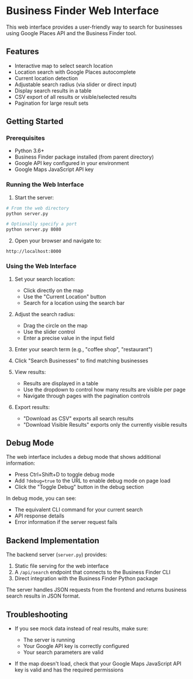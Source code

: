 # Business Finder Web Interface

This web interface provides a user-friendly way to search for businesses using Google Places API and the Business Finder tool.

## Features

- Interactive map to select search location
- Location search with Google Places autocomplete
- Current location detection
- Adjustable search radius (via slider or direct input)
- Display search results in a table
- CSV export of all results or visible/selected results
- Pagination for large result sets

## Getting Started

### Prerequisites

- Python 3.6+
- Business Finder package installed (from parent directory)
- Google API key configured in your environment
- Google Maps JavaScript API key

### Running the Web Interface

1. Start the server:

```bash
# From the web directory
python server.py

# Optionally specify a port
python server.py 8080
```

2. Open your browser and navigate to:

```
http://localhost:8000
```

### Using the Web Interface

1. Set your search location:
   - Click directly on the map
   - Use the "Current Location" button
   - Search for a location using the search bar

2. Adjust the search radius:
   - Drag the circle on the map
   - Use the slider control
   - Enter a precise value in the input field

3. Enter your search term (e.g., "coffee shop", "restaurant")

4. Click "Search Businesses" to find matching businesses

5. View results:
   - Results are displayed in a table
   - Use the dropdown to control how many results are visible per page
   - Navigate through pages with the pagination controls

6. Export results:
   - "Download as CSV" exports all search results
   - "Download Visible Results" exports only the currently visible results

## Debug Mode

The web interface includes a debug mode that shows additional information:

- Press Ctrl+Shift+D to toggle debug mode
- Add `?debug=true` to the URL to enable debug mode on page load
- Click the "Toggle Debug" button in the debug section

In debug mode, you can see:
- The equivalent CLI command for your current search
- API response details
- Error information if the server request fails

## Backend Implementation

The backend server (`server.py`) provides:

1. Static file serving for the web interface
2. A `/api/search` endpoint that connects to the Business Finder CLI
3. Direct integration with the Business Finder Python package

The server handles JSON requests from the frontend and returns business search results in JSON format.

## Troubleshooting

- If you see mock data instead of real results, make sure:
  - The server is running
  - Your Google API key is correctly configured
  - Your search parameters are valid

- If the map doesn't load, check that your Google Maps JavaScript API key is valid and has the required permissions